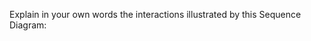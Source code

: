 <panel header="{{ icon_Q }} Explain Sequence Diagram about Machine">
<question>

Explain in your own words the interactions illustrated by this Sequence Diagram:

<pic src="{{baseUrl}}/uml/sequenceDiagrams/introduction/images/Machine.png" width="500"/>

</question>
</panel>
